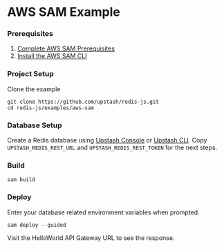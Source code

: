 # AWS SAM Example

### Prerequisites

1. [Complete AWS SAM Prerequisites](https://docs.aws.amazon.com/serverless-application-model/latest/developerguide/prerequisites.html)
2. [Install the AWS SAM CLI](https://docs.aws.amazon.com/serverless-application-model/latest/developerguide/install-sam-cli.html)

### Project Setup

Clone the example

```shell
git clone https://github.com/upstash/redis-js.git
cd redis-js/examples/aws-sam
```

### Database Setup

Create a Redis database using [Upstash Console](https://console.upstash.com) or [Upstash CLI](https://github.com/upstash/cli). Copy `UPSTASH_REDIS_REST_URL` and `UPSTASH_REDIS_REST_TOKEN` for the next steps.

### Build
  
```shell
sam build
```

### Deploy

Enter your database related environment variables when prompted.
```shell
sam deploy --guided
```

Visit the HelloWorld API Gateway URL to see the response.